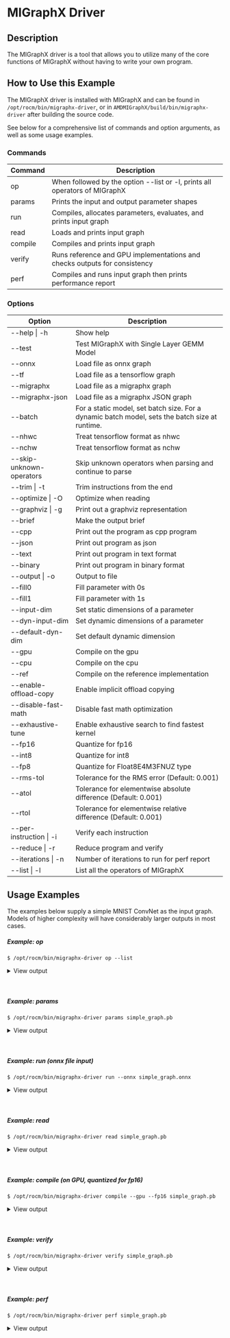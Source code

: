 # MIGraphX Driver

## Description
The MIGraphX driver is a tool that allows you to utilize many of the core functions of MIGraphX without having to write your own program. 

## How to Use this Example

The MIGraphX driver is installed with MIGraphX and can be found in `/opt/rocm/bin/migraphx-driver`, or in `AMDMIGraphX/build/bin/migraphx-driver` after building the source code. 

See below for a comprehensive list of commands and option arguments, as well as some usage examples.

### Commands
| Command | Description                                                                |
| ------- | -------------------------------------------------------------------------- |
| op      | When followed by the option --list or -l, prints all operators of MIGraphX |
| params  | Prints the input and output parameter shapes                               |
| run     | Compiles, allocates parameters, evaluates, and prints input graph          |
| read    | Loads and prints input graph                                               |
| compile | Compiles and prints input graph                                            |
| verify  | Runs reference and GPU implementations and checks outputs for consistency  |
| perf    | Compiles and runs input graph then prints performance report               |

### Options
| Option                                   | Description                                               |
| ---------------------------------------- | --------------------------------------------------------- |
| --help \| -h                             | Show help                                                 |
| --test                                   | Test MIGraphX with Single Layer GEMM Model                |
| --onnx                                   | Load file as onnx graph                                   |
| --tf                                     | Load file as a tensorflow graph                           |
| --migraphx                               | Load file as a migraphx graph                             |
| --migraphx-json                          | Load file as a migraphx JSON graph                        |
| --batch                                  | For a static model, set batch size. For a dynamic batch model, sets the batch size at runtime.|
| --nhwc                                   | Treat tensorflow format as nhwc                           |
| --nchw                                   | Treat tensorflow format as nchw                           |
| --skip-unknown-operators                 | Skip unknown operators when parsing and continue to parse |
| --trim \| -t                             | Trim instructions from the end                            |
| --optimize \| -O                         | Optimize when reading                                     |
| --graphviz \| -g                         | Print out a graphviz representation                       |
| --brief                                  | Make the output brief                                     |
| --cpp                                    | Print out the program as cpp program                      |
| --json                                   | Print out program as json                                 |
| --text                                   | Print out program in text format                          |
| --binary                                 | Print out program in binary format                        |
| --output \| -o                           | Output to file                                            |
| --fill0                                  | Fill parameter with 0s                                    |
| --fill1                                  | Fill parameter with 1s                                    |
| --input-dim                              | Set static dimensions of a parameter                      |
| --dyn-input-dim                          | Set dynamic dimensions of a parameter                     |
| --default-dyn-dim                        | Set default dynamic dimension                             |
| --gpu                                    | Compile on the gpu                                        |
| --cpu                                    | Compile on the cpu                                        |
| --ref                                    | Compile on the reference implementation                   |
| --enable-offload-copy                    | Enable implicit offload copying                           |
| --disable-fast-math                      | Disable fast math optimization                            |
| --exhaustive-tune                        | Enable exhaustive search to find fastest kernel           |
| --fp16                                   | Quantize for fp16                                         |
| --int8                                   | Quantize for int8                                         |
| --fp8                                    | Quantize for Float8E4M3FNUZ type                          |
| --rms-tol                                | Tolerance for the RMS error (Default: 0.001)              |
| --atol                                   | Tolerance for elementwise absolute difference (Default: 0.001) |
| --rtol                                   | Tolerance for elementwise relative difference (Default: 0.001) |
| --per-instruction \| -i                  | Verify each instruction                                   |
| --reduce \| -r                           | Reduce program and verify                                 |
| --iterations \| -n                       | Number of iterations to run for perf report               |
| --list \| -l                             | List all the operators of MIGraphX                        |

## Usage Examples
The examples below supply a simple MNIST ConvNet as the input graph. Models of higher complexity will have considerably larger outputs in most cases.

##### Example: op
```
$ /opt/rocm/bin/migraphx-driver op --list
```

<details>
<summary>View output</summary>

```
@literal
@param
@return
abs
acos
acosh
add
argmax
argmin
as_shape
asin
asinh
atan
atanh
batch_norm_inference
broadcast
capture
ceil
check_context::migraphx::gpu::context
clip
concat
contiguous
convert
convolution
cos
cosh
deconvolution
div
dot
elu
equal
erf
exp
flatten
floor
gather
gpu::abs
gpu::acos
gpu::acosh
gpu::add
gpu::add_clip
gpu::add_gelu
gpu::add_gelu_new
gpu::add_relu
gpu::add_tanh
gpu::argmax
gpu::argmin
gpu::asin
gpu::asinh
gpu::atan
gpu::atanh
gpu::batch_norm_inference
gpu::ceil
gpu::clip
gpu::concat
gpu::contiguous
gpu::conv_bias
gpu::conv_bias_relu
gpu::convert
gpu::convolution
gpu::cos
gpu::cosh
gpu::deconv
gpu::div
gpu::elu
gpu::equal
gpu::erf
gpu::exp
gpu::floor
gpu::gather
gpu::gelu
gpu::gelu_new
gpu::gemm
gpu::greater
gpu::layernorm
gpu::leaky_relu
gpu::less
gpu::log
gpu::logsoftmax
gpu::lrn
gpu::max
gpu::min
gpu::mul
gpu::mul_add
gpu::mul_add_relu
gpu::pad
gpu::pooling
gpu::pow
gpu::prelu
gpu::quant_convolution
gpu::quant_gemm
gpu::recip
gpu::record_event
gpu::reduce_max
gpu::reduce_mean
gpu::reduce_min
gpu::reduce_prod
gpu::reduce_sum
gpu::relu
gpu::rnn_var_sl_last_output
gpu::rnn_var_sl_shift_output
gpu::rnn_var_sl_shift_sequence
gpu::round
gpu::rsqrt
gpu::set_stream
gpu::sigmoid
gpu::sign
gpu::sin
gpu::sinh
gpu::softmax
gpu::sqdiff
gpu::sqrt
gpu::sub
gpu::tan
gpu::tanh
gpu::triadd
gpu::triadd_clip
gpu::triadd_relu
gpu::triadd_sigmoid
gpu::triadd_tanh
gpu::wait_event
greater
gru
hip::allocate
hip::copy
hip::copy_from_gpu
hip::copy_to_gpu
hip::hip_allocate_memory
hip::hip_copy_literal
identity
im2col
leaky_relu
less
load
log
logsoftmax
lrn
lstm
max
min
mul
multibroadcast
neg
outline
pad
pooling
pow
prelu
quant_convolution
quant_dot
recip
reduce_max
reduce_mean
reduce_min
reduce_prod
reduce_sum
ref::batch_norm_inference
ref::convolution
ref::deconvolution
ref::dot
ref::elu
ref::im2col
ref::leaky_relu
ref::logsoftmax
ref::lrn
ref::op
ref::pad
ref::pooling_average
ref::pooling_max
ref::quant_convolution
ref::rnn_var_sl_last_output
ref::softmax
relu
reshape
rnn
rnn_last_cell_output
rnn_last_hs_output
rnn_var_sl_last_output
rnn_var_sl_shift_output
rnn_var_sl_shift_sequence
round
rsqrt
scalar
sigmoid
sign
sin
sinh
slice
softmax
sqdiff
sqrt
squeeze
sub
tan
tanh
transpose
undefined
unknown:
unsqueeze
```

</details>
<br/><br/>

##### Example: params
```
$ /opt/rocm/bin/migraphx-driver params simple_graph.pb 
```

<details>
<summary>View output</summary>

```
Reading: simple_graph.pb
x: float_type, {1, 28, 28}, {784, 28, 1}
```

</details>
<br/><br/>

##### Example: run (onnx file input)
```
$ /opt/rocm/bin/migraphx-driver run --onnx simple_graph.onnx
```

<details>
<summary>View output</summary>

```
Compiling ... 
Reading: simple_graph.onnx
@0 = check_context::migraphx::gpu::context -> float_type, {}, {}
@1 = hip::hip_allocate_memory[shape=float_type, {256}, {1},id=scratch] -> float_type, {256}, {1}
@2 = hip::hip_copy_literal[id=@literal:1] -> float_type, {784, 128}, {128, 1}
x:0 = @param:x:0 -> float_type, {1, 28, 28}, {784, 28, 1}
@3 = reshape[dims={-1, 784}](x:0) -> float_type, {1, 784}, {784, 1}
@4 = load[offset=0,end=512](@1) -> float_type, {1, 128}, {128, 1}
@5 = gpu::gemm[alpha=1,beta=0](@3,@2,@4) -> float_type, {1, 128}, {128, 1}
@6 = hip::hip_copy_literal[id=@literal:0] -> float_type, {128}, {1}
@7 = hip::hip_copy_literal[id=@literal:2] -> float_type, {10}, {1}
@8 = hip::hip_copy_literal[id=@literal:3] -> float_type, {128, 10}, {10, 1}
@9 = multibroadcast[output_lens={1, 128}](@6) -> float_type, {1, 128}, {0, 1}
@10 = load[offset=512,end=1024](@1) -> float_type, {1, 128}, {128, 1}
@11 = gpu::add_relu(@5,@9,@10) -> float_type, {1, 128}, {128, 1}
@12 = load[offset=0,end=40](@1) -> float_type, {1, 10}, {10, 1}
@13 = gpu::gemm[alpha=1,beta=0](@11,@8,@12) -> float_type, {1, 10}, {10, 1}
@14 = multibroadcast[output_lens={1, 10}](@7) -> float_type, {1, 10}, {0, 1}
@15 = load[offset=40,end=80](@1) -> float_type, {1, 10}, {10, 1}
@16 = gpu::add(@13,@14,@15) -> float_type, {1, 10}, {10, 1}
#output_0 = @param:#output_0 -> float_type, {1, 10}, {10, 1}
@17 = gpu::softmax[axis=1](@16,#output_0) -> float_type, {1, 10}, {10, 1}
@18 = @return(@17)

Allocating params ... 
@0 = check_context::migraphx::gpu::context -> float_type, {}, {}
@1 = hip::hip_allocate_memory[shape=float_type, {256}, {1},id=scratch] -> float_type, {256}, {1}
@2 = hip::hip_copy_literal[id=@literal:1] -> float_type, {784, 128}, {128, 1}
x:0 = @param:x:0 -> float_type, {1, 28, 28}, {784, 28, 1}
@3 = reshape[dims={-1, 784}](x:0) -> float_type, {1, 784}, {784, 1}
@4 = load[offset=0,end=512](@1) -> float_type, {1, 128}, {128, 1}
@5 = gpu::gemm[alpha=1,beta=0](@3,@2,@4) -> float_type, {1, 128}, {128, 1}
@6 = hip::hip_copy_literal[id=@literal:0] -> float_type, {128}, {1}
@7 = hip::hip_copy_literal[id=@literal:2] -> float_type, {10}, {1}
@8 = hip::hip_copy_literal[id=@literal:3] -> float_type, {128, 10}, {10, 1}
@9 = multibroadcast[output_lens={1, 128}](@6) -> float_type, {1, 128}, {0, 1}
@10 = load[offset=512,end=1024](@1) -> float_type, {1, 128}, {128, 1}
@11 = gpu::add_relu(@5,@9,@10) -> float_type, {1, 128}, {128, 1}
@12 = load[offset=0,end=40](@1) -> float_type, {1, 10}, {10, 1}
@13 = gpu::gemm[alpha=1,beta=0](@11,@8,@12) -> float_type, {1, 10}, {10, 1}
@14 = multibroadcast[output_lens={1, 10}](@7) -> float_type, {1, 10}, {0, 1}
@15 = load[offset=40,end=80](@1) -> float_type, {1, 10}, {10, 1}
@16 = gpu::add(@13,@14,@15) -> float_type, {1, 10}, {10, 1}
#output_0 = @param:#output_0 -> float_type, {1, 10}, {10, 1}
@17 = gpu::softmax[axis=1](@16,#output_0) -> float_type, {1, 10}, {10, 1}
@18 = @return(@17)
```

</details>
<br/><br/>

##### Example: read
```
$ /opt/rocm/bin/migraphx-driver read simple_graph.pb 
```

<details>
<summary>View output</summary>

```
Reading: simple_graph.pb
@0 = @literal{0.0136018, -0.0839988, 0.0375392, 0.0613085, -0.125795, 0.176185, 0.0761055, 0.0093384, -0.110057, -0.170587} -> float_type, {10}, {1}
@1 = @literal{ ... } -> float_type, {128, 10}, {10, 1}
@2 = @literal{ ... } -> float_type, {128}, {1}
@3 = @literal{ ... } -> float_type, {784, 128}, {128, 1}
@4 = @literal{-1, 784} -> int32_type, {2}, {1}
x = @param:x -> float_type, {1, 28, 28}, {784, 28, 1}
@5 = reshape[dims={-1, 784}](x) -> float_type, {1, 784}, {784, 1}
@6 = identity(@3) -> float_type, {784, 128}, {128, 1}
@7 = dot[alpha=1,beta=1](@5,@6) -> float_type, {1, 128}, {128, 1}
@8 = identity(@2) -> float_type, {128}, {1}
@9 = broadcast[axis=1,dims={1, 128}](@8) -> float_type, {1, 128}, {0, 1}
@10 = add(@7,@9) -> float_type, {1, 128}, {128, 1}
@11 = relu(@10) -> float_type, {1, 128}, {128, 1}
@12 = identity(@1) -> float_type, {128, 10}, {10, 1}
@13 = dot[alpha=1,beta=1](@11,@12) -> float_type, {1, 10}, {10, 1}
@14 = identity(@0) -> float_type, {10}, {1}
@15 = broadcast[axis=1,dims={1, 10}](@14) -> float_type, {1, 10}, {0, 1}
@16 = add(@13,@15) -> float_type, {1, 10}, {10, 1}
@17 = softmax[axis=1](@16) -> float_type, {1, 10}, {10, 1}
@18 = identity(@17) -> float_type, {1, 10}, {10, 1}
```

</details>
<br/><br/>

##### Example: compile (on GPU, quantized for fp16)
```
$ /opt/rocm/bin/migraphx-driver compile --gpu --fp16 simple_graph.pb
```

<details>
<summary>View output</summary>

```
Compiling ... 
Reading: simple_graph.pb
@0 = check_context::migraphx::gpu::context -> float_type, {}, {}
@1 = hip::hip_allocate_memory[shape=float_type, {456}, {1},id=scratch] -> float_type, {456}, {1}
@2 = hip::hip_copy_literal[id=@literal:0] -> half_type, {784, 128}, {128, 1}
@3 = load[offset=256,end=1824](@1) -> half_type, {1, 28, 28}, {784, 28, 1}
x = @param:x -> float_type, {1, 28, 28}, {784, 28, 1}
@4 = gpu::convert[target_type=1](x,@3) -> half_type, {1, 28, 28}, {784, 28, 1}
@5 = reshape[dims={-1, 784}](@4) -> half_type, {1, 784}, {784, 1}
@6 = load[offset=0,end=256](@1) -> half_type, {1, 128}, {128, 1}
@7 = gpu::gemm[alpha=1,beta=0](@5,@2,@6) -> half_type, {1, 128}, {128, 1}
@8 = hip::hip_copy_literal[id=@literal:2] -> half_type, {128, 10}, {10, 1}
@9 = hip::hip_copy_literal[id=@literal:1] -> half_type, {128}, {1}
@10 = hip::hip_copy_literal[id=@literal:3] -> half_type, {10}, {1}
@11 = load[offset=256,end=512](@1) -> half_type, {1, 128}, {128, 1}
@12 = broadcast[axis=1,dims={1, 128}](@9) -> half_type, {1, 128}, {0, 1}
@13 = gpu::add_relu(@7,@12,@11) -> half_type, {1, 128}, {128, 1}
@14 = load[offset=0,end=20](@1) -> half_type, {1, 10}, {10, 1}
@15 = gpu::gemm[alpha=1,beta=0](@13,@8,@14) -> half_type, {1, 10}, {10, 1}
@16 = broadcast[axis=1,dims={1, 10}](@10) -> half_type, {1, 10}, {0, 1}
@17 = load[offset=20,end=40](@1) -> half_type, {1, 10}, {10, 1}
@18 = gpu::add(@15,@16,@17) -> half_type, {1, 10}, {10, 1}
@19 = load[offset=0,end=20](@1) -> half_type, {1, 10}, {10, 1}
@20 = gpu::softmax[axis=1](@18,@19) -> half_type, {1, 10}, {10, 1}
output = @param:output -> float_type, {1, 10}, {10, 1}
@21 = gpu::convert[target_type=2](@20,output) -> float_type, {1, 10}, {10, 1}
```

</details>
<br/><br/>

##### Example: verify
```
$ /opt/rocm/bin/migraphx-driver verify simple_graph.pb
```

<details>
<summary>View output</summary>

```
Reading: simple_graph.pb
@0 = @literal{0.0136018, -0.0839988, 0.0375392, 0.0613085, -0.125795, 0.176185, 0.0761055, 0.0093384, -0.110057, -0.170587} -> float_type, {10}, {1}
@1 = @literal{ ... } -> float_type, {128, 10}, {10, 1}
@2 = @literal{ ... } -> float_type, {128}, {1}
@3 = @literal{ ... } -> float_type, {784, 128}, {128, 1}
@4 = @literal{-1, 784} -> int32_type, {2}, {1}
x = @param:x -> float_type, {1, 28, 28}, {784, 28, 1}
@5 = reshape[dims={-1, 784}](x) -> float_type, {1, 784}, {784, 1}
@6 = identity(@3) -> float_type, {784, 128}, {128, 1}
@7 = dot[alpha=1,beta=1](@5,@6) -> float_type, {1, 128}, {128, 1}
@8 = identity(@2) -> float_type, {128}, {1}
@9 = broadcast[axis=1,dims={1, 128}](@8) -> float_type, {1, 128}, {0, 1}
@10 = add(@7,@9) -> float_type, {1, 128}, {128, 1}
@11 = relu(@10) -> float_type, {1, 128}, {128, 1}
@12 = identity(@1) -> float_type, {128, 10}, {10, 1}
@13 = dot[alpha=1,beta=1](@11,@12) -> float_type, {1, 10}, {10, 1}
@14 = identity(@0) -> float_type, {10}, {1}
@15 = broadcast[axis=1,dims={1, 10}](@14) -> float_type, {1, 10}, {0, 1}
@16 = add(@13,@15) -> float_type, {1, 10}, {10, 1}
@17 = softmax[axis=1](@16) -> float_type, {1, 10}, {10, 1}
@18 = identity(@17) -> float_type, {1, 10}, {10, 1}

@0 = @literal{0.0136018, -0.0839988, 0.0375392, 0.0613085, -0.125795, 0.176185, 0.0761055, 0.0093384, -0.110057, -0.170587} -> float_type, {10}, {1}
@1 = @literal{ ... } -> float_type, {128, 10}, {10, 1}
@2 = @literal{ ... } -> float_type, {128}, {1}
@3 = @literal{ ... } -> float_type, {784, 128}, {128, 1}
@4 = @literal{-1, 784} -> int32_type, {2}, {1}
x = @param:x -> float_type, {1, 28, 28}, {784, 28, 1}
@5 = reshape[dims={-1, 784}](x) -> float_type, {1, 784}, {784, 1}
@6 = identity(@3) -> float_type, {784, 128}, {128, 1}
@7 = dot[alpha=1,beta=1](@5,@6) -> float_type, {1, 128}, {128, 1}
@8 = identity(@2) -> float_type, {128}, {1}
@9 = broadcast[axis=1,dims={1, 128}](@8) -> float_type, {1, 128}, {0, 1}
@10 = add(@7,@9) -> float_type, {1, 128}, {128, 1}
@11 = relu(@10) -> float_type, {1, 128}, {128, 1}
@12 = identity(@1) -> float_type, {128, 10}, {10, 1}
@13 = dot[alpha=1,beta=1](@11,@12) -> float_type, {1, 10}, {10, 1}
@14 = identity(@0) -> float_type, {10}, {1}
@15 = broadcast[axis=1,dims={1, 10}](@14) -> float_type, {1, 10}, {0, 1}
@16 = add(@13,@15) -> float_type, {1, 10}, {10, 1}
@17 = softmax[axis=1](@16) -> float_type, {1, 10}, {10, 1}
@18 = identity(@17) -> float_type, {1, 10}, {10, 1}

@0 = @literal{0.0136018, -0.0839988, 0.0375392, 0.0613085, -0.125795, 0.176185, 0.0761055, 0.0093384, -0.110057, -0.170587} -> float_type, {10}, {1}
@1 = @literal{ ... } -> float_type, {128, 10}, {10, 1}
@2 = @literal{ ... } -> float_type, {128}, {1}
@3 = @literal{ ... } -> float_type, {784, 128}, {128, 1}
x = @param:x -> float_type, {1, 28, 28}, {784, 28, 1}
@4 = ref::reshape[dims={-1, 784}](x) -> float_type, {1, 784}, {784, 1}
@5 = ref::identity(@3) -> float_type, {784, 128}, {128, 1}
@6 = ref::dot[alpha=1,beta=1](@4,@5) -> float_type, {1, 128}, {128, 1}
@7 = ref::identity(@2) -> float_type, {128}, {1}
@8 = ref::broadcast[axis=1,dims={1, 128}](@7) -> float_type, {1, 128}, {0, 1}
@9 = ref::contiguous(@8) -> float_type, {1, 128}, {128, 1}
@10 = ref::add(@6,@9) -> float_type, {1, 128}, {128, 1}
@11 = ref::relu(@10) -> float_type, {1, 128}, {128, 1}
@12 = ref::identity(@1) -> float_type, {128, 10}, {10, 1}
@13 = ref::dot[alpha=1,beta=1](@11,@12) -> float_type, {1, 10}, {10, 1}
@14 = ref::identity(@0) -> float_type, {10}, {1}
@15 = ref::broadcast[axis=1,dims={1, 10}](@14) -> float_type, {1, 10}, {0, 1}
@16 = ref::contiguous(@15) -> float_type, {1, 10}, {10, 1}
@17 = ref::add(@13,@16) -> float_type, {1, 10}, {10, 1}
@18 = ref::softmax[axis=1](@17) -> float_type, {1, 10}, {10, 1}
@19 = ref::identity(@18) -> float_type, {1, 10}, {10, 1}

@0 = check_context::migraphx::gpu::context -> float_type, {}, {}
@1 = hip::hip_allocate_memory[shape=float_type, {256}, {1},id=scratch] -> float_type, {256}, {1}
@2 = hip::hip_copy_literal[id=@literal:3] -> float_type, {784, 128}, {128, 1}
x = @param:x -> float_type, {1, 28, 28}, {784, 28, 1}
@3 = load[offset=0,end=512](@1) -> float_type, {1, 128}, {128, 1}
@4 = reshape[dims={-1, 784}](x) -> float_type, {1, 784}, {784, 1}
@5 = gpu::gemm[alpha=1,beta=0](@4,@2,@3) -> float_type, {1, 128}, {128, 1}
@6 = hip::hip_copy_literal[id=@literal:1] -> float_type, {128, 10}, {10, 1}
@7 = hip::hip_copy_literal[id=@literal:2] -> float_type, {128}, {1}
@8 = hip::hip_copy_literal[id=@literal:0] -> float_type, {10}, {1}
@9 = load[offset=512,end=1024](@1) -> float_type, {1, 128}, {128, 1}
@10 = broadcast[axis=1,dims={1, 128}](@7) -> float_type, {1, 128}, {0, 1}
@11 = gpu::add_relu(@5,@10,@9) -> float_type, {1, 128}, {128, 1}
@12 = load[offset=40,end=80](@1) -> float_type, {1, 10}, {10, 1}
@13 = gpu::gemm[alpha=1,beta=0](@11,@6,@12) -> float_type, {1, 10}, {10, 1}
@14 = load[offset=0,end=40](@1) -> float_type, {1, 10}, {10, 1}
@15 = broadcast[axis=1,dims={1, 10}](@8) -> float_type, {1, 10}, {0, 1}
@16 = gpu::add(@13,@15,@14) -> float_type, {1, 10}, {10, 1}
output = @param:output -> float_type, {1, 10}, {10, 1}
@17 = gpu::softmax[axis=1](@16,output) -> float_type, {1, 10}, {10, 1}
```

</details>
<br/><br/>

##### Example: perf
```
$ /opt/rocm/bin/migraphx-driver perf simple_graph.pb
```

<details>
<summary>View output</summary>

```
Compiling ... 
Reading: simple_graph.pb
@0 = check_context::migraphx::gpu::context -> float_type, {}, {}
@1 = hip::hip_allocate_memory[shape=float_type, {256}, {1},id=scratch] -> float_type, {256}, {1}
@2 = hip::hip_copy_literal[id=@literal:3] -> float_type, {784, 128}, {128, 1}
@3 = load[offset=0,end=512](@1) -> float_type, {1, 128}, {128, 1}
x = @param:x -> float_type, {1, 28, 28}, {784, 28, 1}
@4 = reshape[dims={-1, 784}](x) -> float_type, {1, 784}, {784, 1}
@5 = gpu::gemm[alpha=1,beta=0](@4,@2,@3) -> float_type, {1, 128}, {128, 1}
@6 = hip::hip_copy_literal[id=@literal:1] -> float_type, {128, 10}, {10, 1}
@7 = hip::hip_copy_literal[id=@literal:0] -> float_type, {10}, {1}
@8 = hip::hip_copy_literal[id=@literal:2] -> float_type, {128}, {1}
@9 = broadcast[axis=1,dims={1, 128}](@8) -> float_type, {1, 128}, {0, 1}
@10 = load[offset=512,end=1024](@1) -> float_type, {1, 128}, {128, 1}
@11 = gpu::add_relu(@5,@9,@10) -> float_type, {1, 128}, {128, 1}
@12 = load[offset=0,end=40](@1) -> float_type, {1, 10}, {10, 1}
@13 = gpu::gemm[alpha=1,beta=0](@11,@6,@12) -> float_type, {1, 10}, {10, 1}
@14 = broadcast[axis=1,dims={1, 10}](@7) -> float_type, {1, 10}, {0, 1}
@15 = load[offset=40,end=80](@1) -> float_type, {1, 10}, {10, 1}
@16 = gpu::add(@13,@14,@15) -> float_type, {1, 10}, {10, 1}
output = @param:output -> float_type, {1, 10}, {10, 1}
@17 = gpu::softmax[axis=1](@16,output) -> float_type, {1, 10}, {10, 1}

Allocating params ... 
Running performance report ... 
@0 = check_context::migraphx::gpu::context -> float_type, {}, {}: 0.00057782ms, 1%
@1 = hip::hip_allocate_memory[shape=float_type, {256}, {1},id=scratch] -> float_type, {256}, {1}: 0.000295ms, 1%
@2 = hip::hip_copy_literal[id=@literal:3] -> float_type, {784, 128}, {128, 1}: 0.00027942ms, 1%
@3 = load[offset=0,end=512](@1) -> float_type, {1, 128}, {128, 1}: 0.000232ms, 1%
x = @param:x -> float_type, {1, 28, 28}, {784, 28, 1}: 0.0003206ms, 1%
@4 = reshape[dims={-1, 784}](x) -> float_type, {1, 784}, {784, 1}: 0.00033842ms, 1%
@5 = gpu::gemm[alpha=1,beta=0](@4,@2,@3) -> float_type, {1, 128}, {128, 1}: 0.212592ms, 52%
@6 = hip::hip_copy_literal[id=@literal:1] -> float_type, {128, 10}, {10, 1}: 0.00085822ms, 1%
@7 = hip::hip_copy_literal[id=@literal:0] -> float_type, {10}, {1}: 0.000382ms, 1%
@8 = hip::hip_copy_literal[id=@literal:2] -> float_type, {128}, {1}: 0.0003486ms, 1%
@9 = broadcast[axis=1,dims={1, 128}](@8) -> float_type, {1, 128}, {0, 1}: 0.000299ms, 1%
@10 = load[offset=512,end=1024](@1) -> float_type, {1, 128}, {128, 1}: 0.000234ms, 1%
@11 = gpu::add_relu(@5,@9,@10) -> float_type, {1, 128}, {128, 1}: 0.0416597ms, 11%
@12 = load[offset=0,end=40](@1) -> float_type, {1, 10}, {10, 1}: 0.0007548ms, 1%
@13 = gpu::gemm[alpha=1,beta=0](@11,@6,@12) -> float_type, {1, 10}, {10, 1}: 0.0733071ms, 18%
@14 = broadcast[axis=1,dims={1, 10}](@7) -> float_type, {1, 10}, {0, 1}: 0.00088142ms, 1%
@15 = load[offset=40,end=80](@1) -> float_type, {1, 10}, {10, 1}: 0.000408ms, 1%
@16 = gpu::add(@13,@14,@15) -> float_type, {1, 10}, {10, 1}: 0.0410144ms, 10%
output = @param:output -> float_type, {1, 10}, {10, 1}: 0.0010222ms, 1%
@17 = gpu::softmax[axis=1](@16,output) -> float_type, {1, 10}, {10, 1}: 0.0385636ms, 10%

Summary:
gpu::gemm: 0.285899ms, 69%
gpu::add_relu: 0.0416597ms, 11%
gpu::add: 0.0410144ms, 10%
gpu::softmax: 0.0385636ms, 10%
hip::hip_copy_literal: 0.00186824ms, 1%
load: 0.0016288ms, 1%
@param: 0.0013428ms, 1%
broadcast: 0.00118042ms, 1%
check_context::migraphx::gpu::context: 0.00057782ms, 1%
reshape: 0.00033842ms, 1%
hip::hip_allocate_memory: 0.000295ms, 1%

Rate: 2866.1/sec
Total time: 0.348906ms
Total instructions time: 0.414369ms
Overhead time: 0.00348144ms, -0.0654627ms
Overhead: 1%, -19%
```

</details>
<br/><br/>
